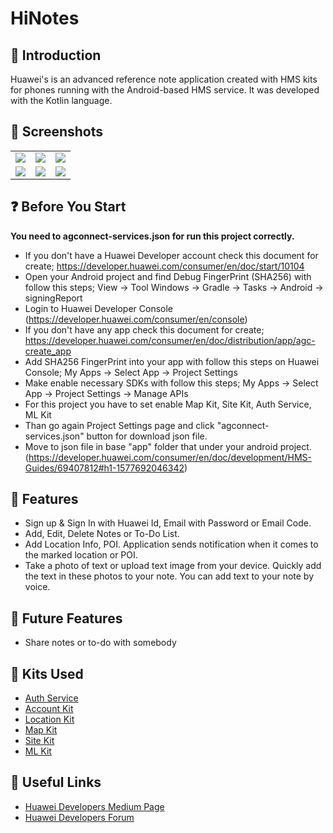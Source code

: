 # HiNotes

## :notebook_with_decorative_cover: Introduction 
Huawei's is an advanced reference note application created with HMS kits for phones running with the Android-based HMS service. It was developed with the Kotlin language.

## :iphone: Screenshots 
<table>
  <tbody>
    <tr>
      <td><img src="https://user-images.githubusercontent.com/11235344/88550102-cbd21200-d029-11ea-9499-4341c63175f7.jpg"></td>
      <td><img src="https://user-images.githubusercontent.com/11235344/88550120-d4c2e380-d029-11ea-9c70-29f01681141f.jpg"></td>
      <td><img src="https://user-images.githubusercontent.com/11235344/88550272-0c319000-d02a-11ea-89eb-35e9f0e4f15b.jpg"></td>
    </tr>
    <tr>
      <td><img src="https://user-images.githubusercontent.com/11235344/88550312-1b184280-d02a-11ea-8a87-1230dde58a36.jpg"></td>
      <td><img src="https://user-images.githubusercontent.com/11235344/88552784-29b42900-d02d-11ea-9ee7-47dd081133ad.gif"></td>
      <td><img src="https://user-images.githubusercontent.com/11235344/88552819-32a4fa80-d02d-11ea-8095-0ecb053a8128.gif"></td>
    </tr>
  </tbody>
 </table>
 
 ## :question: Before You Start 
 **You need to agconnect-services.json for run this project correctly.**

- If you don't have a Huawei Developer account check this document for create; https://developer.huawei.com/consumer/en/doc/start/10104
- Open your Android project and find Debug FingerPrint (SHA256) with follow this steps; View -> Tool Windows -> Gradle -> Tasks -> Android -> signingReport
- Login to Huawei Developer Console (https://developer.huawei.com/consumer/en/console)
- If you don't have any app check this document for create; https://developer.huawei.com/consumer/en/doc/distribution/app/agc-create_app
- Add SHA256 FingerPrint into your app with follow this steps on Huawei Console; My Apps -> Select App -> Project Settings
- Make enable necessary SDKs with follow this steps; My Apps -> Select App -> Project Settings -> Manage APIs
- For this project you have to set enable Map Kit, Site Kit, Auth Service, ML Kit
- Than go again Project Settings page and click "agconnect-services.json" button for download json file.
- Move to json file in base "app" folder that under your android project. (https://developer.huawei.com/consumer/en/doc/development/HMS-Guides/69407812#h1-1577692046342)

## :milky_way: Features 
- Sign up & Sign In with Huawei Id, Email with Password or Email Code.
- Add, Edit, Delete Notes or To-Do List.
- Add Location Info, POI. Application sends notification when it comes to the marked location or POI.
- Take a photo of text or upload text image from your device. Quickly add the text in these photos to your note. You can add text to your note by voice.

## :telescope: Future Features 
* Share notes or to-do with somebody

## :wrench: Kits Used 
* [Auth Service](https://developer.huawei.com/consumer/en/doc/development/AppGallery-connect-Guides/agc-auth-service-introduction)
* [Account Kit](https://developer.huawei.com/consumer/en/doc/development/HMSCore-Guides/introduction-0000001050048870)
* [Location Kit](https://developer.huawei.com/consumer/en/doc/development/HMSCore-Guides/introduction-0000001050706106)
* [Map Kit](https://developer.huawei.com/consumer/en/doc/development/HMSCore-Guides/android-sdk-introduction-0000001050158633)
* [Site Kit](https://developer.huawei.com/consumer/en/doc/development/HMSCore-Guides/android-sdk-introduction-0000001050158571)
* [ML Kit](https://developer.huawei.com/consumer/en/doc/development/HMSCore-Guides/service-introduction-0000001050040017)



## :link: Useful Links 
* [Huawei Developers Medium Page](https://medium.com/huawei-developers)
* [Huawei Developers Forum](https://forums.developer.huawei.com/forumPortal/en/home)
